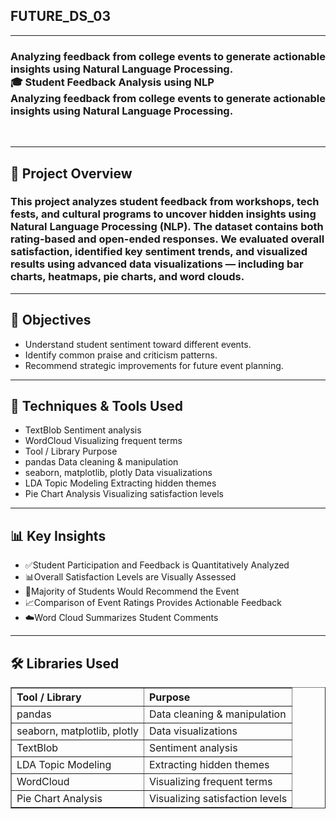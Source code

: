 <h2> FUTURE_DS_03</h2>
<hr>
<h3>Analyzing feedback from college events to generate actionable insights using Natural Language Processing.<br>
🎓 Student Feedback Analysis using NLP<br>
Analyzing feedback from college events to generate actionable insights using Natural Language Processing.</h3><br>
<hr>
<h2>📌 Project Overview</h2>
<h3>This project analyzes student feedback from workshops, tech fests, and cultural programs to uncover hidden insights using Natural Language Processing (NLP). The dataset contains both rating-based and open-ended responses. We evaluated overall satisfaction, identified key sentiment trends, and visualized results using advanced data visualizations — including bar charts, heatmaps, pie charts, and word clouds.</h3>
<hr>
<h2>🎯 Objectives</h2>
<ul>
<li>Understand student sentiment toward different events.</li>
<li>Identify common praise and criticism patterns.</li>
<li>Recommend strategic improvements for future event planning.</li>
</ul>
<hr>
<h2>🧠 Techniques & Tools Used</h2>
<ul>
<li>TextBlob	Sentiment analysis</li>
<li>WordCloud	Visualizing frequent terms</li>
<li>Tool / Library	Purpose</li>
<li>pandas	Data cleaning & manipulation</li>
<li>seaborn, matplotlib, plotly	Data visualizations</li>
<li>LDA Topic Modeling	Extracting hidden themes</li>
<li>Pie Chart Analysis	Visualizing satisfaction levels</li>
</ul>
<hr>
<h2>📊 Key Insights</h2>
<ul>
<li>✅Student Participation and Feedback is Quantitatively Analyzed</li>
<li>📊Overall Satisfaction Levels are Visually Assessed</li>
<li>🥧Majority of Students Would Recommend the Event</li>
<li>📈Comparison of Event Ratings Provides Actionable Feedback</li>
<li>☁️Word Cloud Summarizes Student Comments</li>
</ul>
<hr>
<h2>🛠️ Libraries Used</h2>
<table border="1" cellpadding="8" cellspacing="0" style="border-collapse: collapse; text-align: left;">
    <thead>
        <tr>
            <th>Tool / Library</th>
            <th>Purpose</th>
        </tr>
    </thead>
    <tbody>
        <tr>
            <td>pandas</td>
            <td>Data cleaning &amp; manipulation</td>
        </tr>
        <tr>
            <td>seaborn, matplotlib, plotly</td>
            <td>Data visualizations</td>
        </tr>
        <tr>
            <td>TextBlob</td>
            <td>Sentiment analysis</td>
        </tr>
        <tr>
            <td>LDA Topic Modeling</td>
            <td>Extracting hidden themes</td>
        </tr>
        <tr>
            <td>WordCloud</td>
            <td>Visualizing frequent terms</td>
        </tr>
        <tr>
            <td>Pie Chart Analysis</td>
            <td>Visualizing satisfaction levels</td>
        </tr>
    </tbody>
</table>
